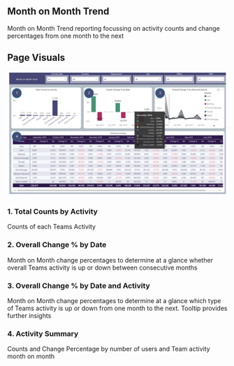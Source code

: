 ## Month on Month Trend
Month on Month Trend reporting focussing on activity counts and change percentages from one month to the next

## Page Visuals


![MonthonMonth](images/MonthonMonth.png)

### 1.	Total Counts by Activity
Counts of each Teams Activity

### 2.	Overall Change % by Date 
Month on Month change percentages to determine at a glance whether overall Teams activity is up or down between consecutive months

### 3.	Overall Change % by Date and Activity 
Month on Month change percentages to determine at a glance which type of Teams activity is up or down from one month to the next. Tooltip provides further insights

### 4.	Activity Summary 
Counts and Change Percentage by number of users and Team activity month on month 

